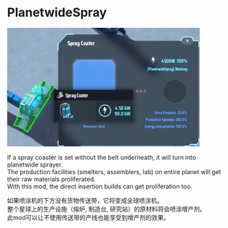# PlanetwideSpray

![demo](https://raw.githubusercontent.com/starfi5h/DSP_Mod/dev/PlanetwideSpray/img/demo1.jpg)  

If a spray coaster is set without the belt underneath, it will turn into planetwide sprayer.  
The production facilities (smelters, assemblers, lab) on entire planet will get their raw materials proliferated.  
With this mod, the direct insertion builds can get proliferation too.  

如果喷涂机的下方没有货物传送带，它将变成全球喷涂机。  
整个星球上的生产设施（熔炉, 制造台, 研究站）的原材料将会喷涂增产剂。  
此mod可以让不使用传送带的产线也能享受到增产剂的效果。  